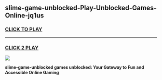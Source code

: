 
## slime-game-unblocked-Play-Unblocked-Games-Online-jq1us
<h3>
<a href="https://premium76.site?title=slime-game-unblocked&ref=25A">CLICK TO PLAY</a></h3>
<hr>

<h3>
<a href="https://premium76.site?title=slime-game-unblocked&ref=25A">CLICK 2 PLAY</a>
  
</h3>

<a href="https://premium76.site?title=slime-game-unblocked&ref=25A"><img src="https://clearcache.store/games.png"></a>


**slime-game-unblocked games unblocked: Your Gateway to Fun and Accessible Online Gaming**
